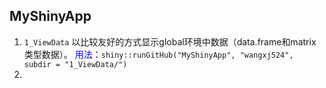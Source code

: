 ## MyShinyApp

1. `1_ViewData` 以比较友好的方式显示global环境中数据（data.frame和matrix类型数据）。 
<font style="color:blue">用法：</font>`shiny::runGitHub("MyShinyApp", "wangxj524", subdir = "1_ViewData/")`
2. 
